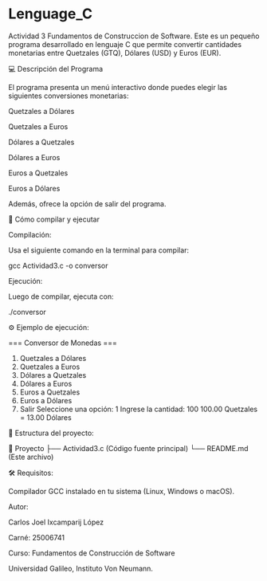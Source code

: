# Lenguage_C
Actividad 3 Fundamentos de Construccion de Software. 
Este es un pequeño programa desarrollado en lenguaje C que permite convertir cantidades monetarias entre Quetzales (GTQ), Dólares (USD) y Euros (EUR).

💻 Descripción del Programa

El programa presenta un menú interactivo donde puedes elegir las siguientes conversiones monetarias:

Quetzales a Dólares

Quetzales a Euros

Dólares a Quetzales

Dólares a Euros

Euros a Quetzales

Euros a Dólares

Además, ofrece la opción de salir del programa.

🚀 Cómo compilar y ejecutar

Compilación:

Usa el siguiente comando en la terminal para compilar:

gcc Actividad3.c -o conversor

Ejecución:

Luego de compilar, ejecuta con:

./conversor

⚙️ Ejemplo de ejecución:

=== Conversor de Monedas ===
1. Quetzales a Dólares
2. Quetzales a Euros
3. Dólares a Quetzales
4. Dólares a Euros
5. Euros a Quetzales
6. Euros a Dólares
7. Salir
Seleccione una opción: 1
Ingrese la cantidad: 100
100.00 Quetzales = 13.00 Dólares

📂 Estructura del proyecto:

📁 Proyecto
 ├── Actividad3.c (Código fuente principal)
 └── README.md (Este archivo)

🛠️ Requisitos:

Compilador GCC instalado en tu sistema (Linux, Windows o macOS).

Autor:

Carlos Joel Ixcamparij López

Carné: 25006741

Curso: Fundamentos de Construcción de Software

Universidad Galileo, Instituto Von Neumann.

